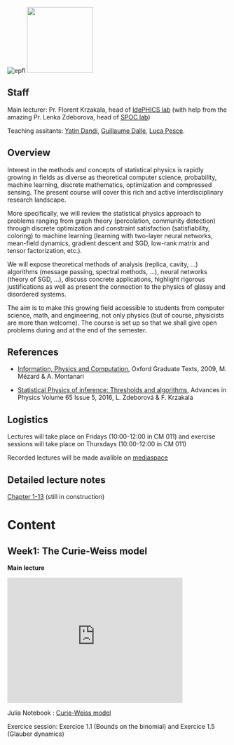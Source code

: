 ![epfl](https://upload.wikimedia.org/wikipedia/commons/f/f4/Logo_EPFL.svg)
<img src="https://www.epfl.ch/labs/idephics/wp-content/uploads/2020/10/logo_idephics-1536x604.jpg" width="150"/>

## Staff

Main lecturer: Pr. Florent Krzakala, head of [IdePHICS lab](https://www.epfl.ch/labs/idephics/) (with help from the amazing Pr. Lenka Zdeborova, head of [SPOC lab](https://www.epfl.ch/labs/spoc/))

Teaching assitants: [Yatin Dandi](https://yatindandi.github.io/), [Guillaume Dalle](https://gdalle.github.io/), [Luca Pesce](https://people.epfl.ch/luca.pesce?lang=en).

## Overview

Interest in the methods and concepts of statistical physics is rapidly growing in fields as diverse as theoretical computer science, probability, machine learning, discrete mathematics, optimization and compressed sensing. The present course will cover this rich and active interdisciplinary research landscape.

More specifically, we will review the statistical physics approach to problems ranging from graph theory (percolation, community detection) through discrete optimization and constraint satisfaction (satisfiability, coloring) to machine learning (learning with two-layer neural networks, mean-field dynamics, gradient descent and SGD, low-rank matrix and tensor factorization, etc.).

We will expose theoretical methods of analysis (replica, cavity, ...) algorithms (message passing, spectral methods, ...), neural networks (theory of SGD, ...), discuss concrete applications, highlight rigorous justifications as well as present the connection to the physics of glassy and disordered systems.

The aim is to make this growing field accessible to students from computer science, math, and engineering, not only physics (but of course, physicists are more than welcome). The course is set up so that we shall give open problems during and at the end of the semester. 

## References

- [Information, Physics and Computation](https://web.stanford.edu/~montanar/RESEARCH/book.html), Oxford Graduate Texts, 2009, M. Mézard & A. Montanari

- [Statistical Physics of inference: Thresholds and algorithms](https://arxiv.org/abs/1511.02476), Advances in Physics Volume 65 Issue 5, 2016, L. Zdeborová & F. Krzakala

## Logistics

Lectures will take place on Fridays (10:00-12:00 in CM 011) and exercise sessions will take place on Thursdays (10:00-12:00 in CM 011)

Recorded lectures will be made avalible on [mediaspace](https://mediaspace.epfl.ch/channel/PHYS-642%2BStatistical%2Bphysics%2Bfor%2Boptimization%2B%2526%2Blearning%2B23/31507)

## Detailed lecture notes

[Chapter 1-13](PHYS642.pdf) (still in construction)

# Content 

## Week1: The Curie-Weiss model

**Main lecture**

<iframe id="kaltura_player" src="https://api.cast.switch.ch/p/113/sp/11300/embedIframeJs/uiconf_id/23448477/partner_id/113?iframeembed=true&playerId=kaltura_player&entry_id=0_pjt8ukl9&flashvars[streamerType]=auto&amp;flashvars[localizationCode]=en&amp;flashvars[leadWithHTML5]=true&amp;flashvars[sideBarContainer.plugin]=true&amp;flashvars[sideBarContainer.position]=left&amp;flashvars[sideBarContainer.clickToClose]=true&amp;flashvars[chapters.plugin]=true&amp;flashvars[chapters.layout]=vertical&amp;flashvars[chapters.thumbnailRotator]=false&amp;flashvars[streamSelector.plugin]=true&amp;flashvars[EmbedPlayer.SpinnerTarget]=videoHolder&amp;flashvars[dualScreen.plugin]=true&amp;flashvars[hotspots.plugin]=1&amp;flashvars[Kaltura.addCrossoriginToIframe]=true&amp;&wid=0_bc9cacbq" width="400" height="285" allowfullscreen webkitallowfullscreen mozAllowFullScreen allow="autoplay *; fullscreen *; encrypted-media *" sandbox="allow-forms allow-same-origin allow-scripts allow-top-navigation allow-pointer-lock allow-popups allow-modals allow-orientation-lock allow-popups-to-escape-sandbox allow-presentation allow-top-navigation-by-user-activation" frameborder="0" title="1. Curie Weiss Model"></iframe>

Julia Notebook :  [Curie-Weiss model](https://idephics.github.io/EPFLDoctoralLecture2023/curie_weiss.html)

Exercice session: Exercice 1.1 (Bounds on the binomial) and Exercice 1.5 (Glauber dynamics)

